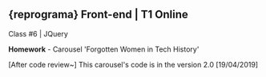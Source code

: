 ## {reprograma} Front-end | T1 Online

Class #6 | JQuery

<b>Homework</b> - Carousel 'Forgotten Women in Tech History'

[After code review~] This carousel's code is in the version 2.0 [19/04/2019]

